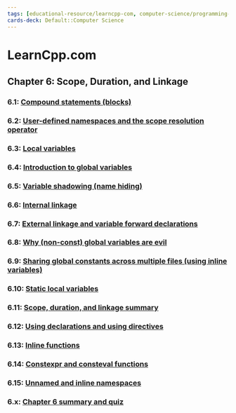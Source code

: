 ```yaml
---
tags: [educational-resource/learncpp-com, computer-science/programming-language/cpp, study-note] 
cards-deck: Default::Computer Science
---
```


# LearnCpp.com

## Chapter 6꞉ Scope, Duration, and Linkage

### 6.1: [Compound statements (blocks)](https://www.learncpp.com/cpp-tutorial/compound-statements-blocks/)

### 6.2: [User-defined namespaces and the scope resolution operator](https://www.learncpp.com/cpp-tutorial/user-defined-namespaces-and-the-scope-resolution-operator/)

### 6.3: [Local variables](https://www.learncpp.com/cpp-tutorial/local-variables/)

### 6.4: [Introduction to global variables](https://www.learncpp.com/cpp-tutorial/introduction-to-global-variables/)

### 6.5: [Variable shadowing (name hiding)](https://www.learncpp.com/cpp-tutorial/variable-shadowing-name-hiding/)

### 6.6: [Internal linkage](https://www.learncpp.com/cpp-tutorial/internal-linkage/)

### 6.7: [External linkage and variable forward declarations](https://www.learncpp.com/cpp-tutorial/external-linkage-and-variable-forward-declarations/)

### 6.8: [Why (non-const) global variables are evil](https://www.learncpp.com/cpp-tutorial/why-non-const-global-variables-are-evil/)

### 6.9: [Sharing global constants across multiple files (using inline variables)](https://www.learncpp.com/cpp-tutorial/sharing-global-constants-across-multiple-files-using-inline-variables/)

### 6.10: [Static local variables](https://www.learncpp.com/cpp-tutorial/static-local-variables/)

### 6.11: [Scope, duration, and linkage summary](https://www.learncpp.com/cpp-tutorial/scope-duration-and-linkage-summary/)

### 6.12: [Using declarations and using directives](https://www.learncpp.com/cpp-tutorial/using-declarations-and-using-directives/)

### 6.13: [Inline functions](https://www.learncpp.com/cpp-tutorial/inline-functions/)

### 6.14: [Constexpr and consteval functions](https://www.learncpp.com/cpp-tutorial/constexpr-and-consteval-functions/)

### 6.15: [Unnamed and inline namespaces](https://www.learncpp.com/cpp-tutorial/unnamed-and-inline-namespaces/)

### 6.x: [Chapter 6 summary and quiz](https://www.learncpp.com/cpp-tutorial/chapter-6-summary-and-quiz/)
